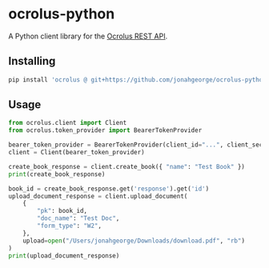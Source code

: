 # ocrolus-python

A Python client library for the [Ocrolus REST API](https://docs.ocrolus.com).

## Installing

```sh
pip install 'ocrolus @ git+https://github.com/jonahgeorge/ocrolus-python.git'
```

## Usage

```py
from ocrolus.client import Client
from ocrolus.token_provider import BearerTokenProvider

bearer_token_provider = BearerTokenProvider(client_id="...", client_secret="...")
client = Client(bearer_token_provider)

create_book_response = client.create_book({ "name": "Test Book" })
print(create_book_response)

book_id = create_book_response.get('response').get('id')
upload_document_response = client.upload_document(
    {
        "pk": book_id,
        "doc_name": "Test Doc",
        "form_type": "W2",
    },
    upload=open("/Users/jonahgeorge/Downloads/download.pdf", "rb")
)
print(upload_document_response)
```

